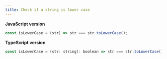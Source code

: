 ```yaml
---
title: Check if a string is lower case
---
```


**JavaScript version**

```js
const isLowerCase = (str) => str === str.toLowerCase();
```

**TypeScript version**

```js
const isLowerCase = (str: string): boolean => str === str.toLowerCase();
```
